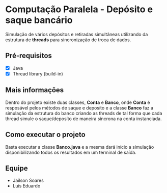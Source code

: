# Computação Paralela - Depósito e saque bancário
Simulação de vários depósitos e retiradas simultâneas utilizando da estrutura de **threads** para sincronização de troca de dados.

## Pré-requisitos 

- [x] Java
- [x] Thread library (build-in)

## Mais informações
Dentro do projeto existe duas classes, **Conta** e **Banco**, onde **Conta** é resposável pelos métodos de saque e deposíto e a classe **Banco** faz a simulação da estrutura do banco criando as threads de tal forma que cada thread simule o saque/deposíto de maneira síncrona na conta instanciada.

## Como executar o projeto 
Basta executar a classe **Banco.java** e a mesma dará início a simulação disponibilizando todos os resultados em um terminal de saída.

## Equipe 
- Jailson Soares
- Luís Eduardo
